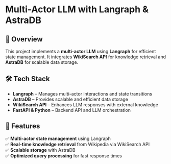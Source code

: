 # Multi-Actor LLM with Langraph & AstraDB  

## 🚀 Overview  
This project implements a **multi-actor LLM** using **Langraph** for efficient state management. It integrates **WikiSearch API** for knowledge retrieval and **AstraDB** for scalable data storage.  

## 🛠 Tech Stack  
- **Langraph** – Manages multi-actor interactions and state transitions  
- **AstraDB** – Provides scalable and efficient data storage  
- **WikiSearch API** – Enhances LLM responses with external knowledge  
- **FastAPI & Python** – Backend API and LLM orchestration  

## 🔹 Features  
✅ **Multi-actor state management** using Langraph  
✅ **Real-time knowledge retrieval** from Wikipedia via WikiSearch API  
✅ **Scalable storage** with AstraDB  
✅ **Optimized query processing** for fast response times  
